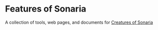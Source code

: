 # Features of Sonaria
 A collection of tools, web pages, and documents for [Creatures of Sonaria](https://www.roblox.com/games/5233782396/Creatures-of-Sonaria)

